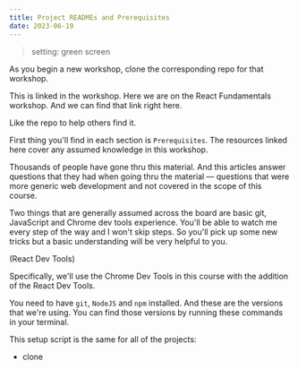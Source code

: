 ```yaml
---
title: Project READMEs and Prerequisites
date: 2023-06-19
---
```


> setting: green screen

As you begin a new workshop, clone the corresponding repo for that workshop.

This is linked in the workshop.
Here we are on the React Fundamentals workshop. And we can find that link right here.

Like the repo to help others find it.

First thing you'll find in each section is `Prerequisites`.
The resources linked here cover any assumed knowledge in this workshop.

Thousands of people have gone thru this material. And this articles answer questions that they had when going thru the material — questions that were more generic web development and not covered in the scope of this course.

Two things that are generally assumed across the board are basic git, JavaScript and Chrome dev tools experience.
You'll be able to watch me every step of the way and I won't skip steps. So you'll pick up some new tricks but a basic understanding will be very helpful to you.

(React Dev Tools)

Specifically, we'll use the Chrome Dev Tools in this course with the addition of the React Dev Tools.

You need to have `git`, `NodeJS` and `npm` installed. And these are the versions that we're using.
You can find those versions by running these commands in your terminal.

This setup script is the same for all of the projects:

- clone
